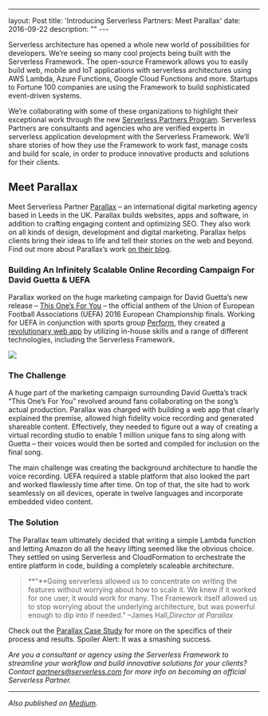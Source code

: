 ---
layout: Post
title: 'Introducing Serverless Partners: Meet Parallax'
date: 2016-09-22
description: ""
---  

Serverless architecture has opened a whole new world of possibilities for developers. We’re seeing so many cool projects being built with the Serverless Framework. The open-source Framework allows you to easily build web, mobile and IoT applications with serverless architectures using AWS Lambda, Azure Functions, Google Cloud Functions and more. Startups to Fortune 100 companies are using the Framework to build sophisticated event-driven systems.

We’re collaborating with some of these organizations to highlight their exceptional work through the new [Serverless Partners Program](https://serverless.com/partners/?utm_source=Blog&utm_medium=Post&utm_campaign=Parallax%20Partners). Serverless Partners are consultants and agencies who are verified experts in serverless application development with the Serverless Framework. We’ll share stories of how they use the Framework to work fast, manage costs and build for scale, in order to produce innovative products and solutions for their clients. 

## **Meet Parallax**

Meet Serverless Partner [Parallax](https://parall.ax/) – an international digital marketing agency based in Leeds in the UK. Parallax builds websites, apps and software, in addition to crafting engaging content and optimizing SEO. They also work on all kinds of design, development and digital marketing. Parallax helps clients bring their ideas to life and tell their stories on the web and beyond. Find out more about Parallax’s work [on their blog](https://parall.ax/blog).

### Building An Infinitely Scalable Online Recording Campaign For David Guetta & UEFA

Parallax worked on the huge marketing campaign for David Guetta’s new release – [This One’s For You](https://thisonesforyou.com/) – the official anthem of the Union of European Football Associations (UEFA) 2016 European Championship finals. Working for UEFA in conjunction with sports group [Perform](http://www.performgroup.com/), they created [a revolutionary web app](https://thisonesforyou.com/) by utilizing in-house skills and a range of different technologies, including the Serverless Framework.

![](https://s3-us-west-2.amazonaws.com/assets.site.serverless.com/blog/legacy/2016/09/Social-4.jpg)

### The Challenge

A huge part of the marketing campaign surrounding David Guetta’s track “This One’s For You” revolved around fans collaborating on the song’s actual production. Parallax was charged with building a web app that clearly explained the premise, allowed high fidelity voice recording and generated shareable content. Effectively, they needed to figure out a way of creating a virtual recording studio to enable 1 million unique fans to sing along with Guetta – their voices would then be sorted and compiled for inclusion on the final song.

The main challenge was creating the background architecture to handle the voice recording. UEFA required a stable platform that also looked the part and worked flawlessly time after time. On top of that, the site had to work seamlessly on all devices, operate in twelve languages and incorporate embedded video content.

### The Solution

The Parallax team ultimately decided that writing a simple Lambda function and letting Amazon do all the heavy lifting seemed like the obvious choice. They settled on using Serverless and CloudFormation to orchestrate the entire platform in code, building a completely scaleable architecture.

> **“**Going serverless allowed us to concentrate on writing the features without worrying about how to scale it. We knew if it worked for one user, it would work for many. The Framework itself allowed us to stop worrying about the underlying architecture, but was powerful enough to dip into if needed.” –James Hall,_Director at Parallax_

Check out the [Parallax Case Study](https://serverless.com/learn/scaling-to-millions-of-requests/?utm_source=Blog&utm_medium=Post&utm_campaign=Parallax%20Case%20Study) for more on the specifics of their process and results. Spoiler Alert: It was a smashing success.

_Are you a consultant or agency using the Serverless Framework to streamline your workflow and build innovative solutions for your clients? Contact partners@serverless.com for more info on becoming an official Serverless Partner._

* * *

_Also published on [Medium](https://medium.com/@serverlessinc/introducing-serverless-partners-meet-parallax-fced8265d77d)._

